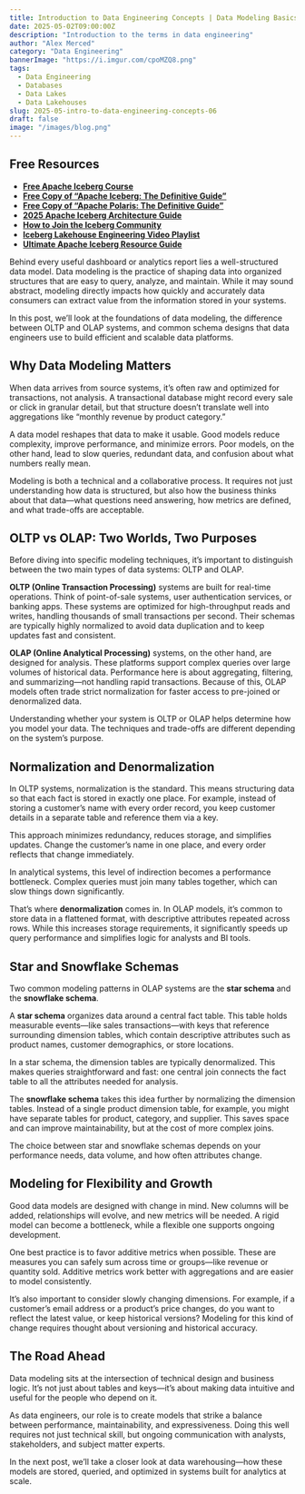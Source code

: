 ```yaml
---
title: Introduction to Data Engineering Concepts | Data Modeling Basics
date: 2025-05-02T09:00:00Z
description: "Introduction to the terms in data engineering"
author: "Alex Merced"
category: "Data Engineering"
bannerImage: "https://i.imgur.com/cpoMZQ8.png"
tags:
  - Data Engineering
  - Databases
  - Data Lakes
  - Data Lakehouses
slug: 2025-05-intro-to-data-engineering-concepts-06
draft: false
image: "/images/blog.png"
---
```


## Free Resources  
- **[Free Apache Iceberg Course](https://hello.dremio.com/webcast-an-apache-iceberg-lakehouse-crash-course-reg.html?utm_source=ev_external_blog&utm_medium=influencer&utm_campaign=intro_to_de&utm_content=alexmerced&utm_term=external_blog)**  
- **[Free Copy of “Apache Iceberg: The Definitive Guide”](https://hello.dremio.com/wp-apache-iceberg-the-definitive-guide-reg.html?utm_source=ev_external_blog&utm_medium=influencer&utm_campaign=intro_to_de&utm_content=alexmerced&utm_term=external_blog)**  
- **[Free Copy of “Apache Polaris: The Definitive Guide”](https://hello.dremio.com/wp-apache-polaris-guide-reg.html?utm_source=ev_external_blog&utm_medium=influencer&utm_campaign=intro_to_de&utm_content=alexmerced&utm_term=external_blog)**  
- **[2025 Apache Iceberg Architecture Guide](https://medium.com/data-engineering-with-dremio/2025-guide-to-architecting-an-iceberg-lakehouse-9b19ed42c9de)**  
- **[How to Join the Iceberg Community](https://medium.alexmerced.blog/guide-to-finding-apache-iceberg-events-near-you-and-being-part-of-the-greater-iceberg-community-0c38ae785ddb)**  
- **[Iceberg Lakehouse Engineering Video Playlist](https://youtube.com/playlist?list=PLsLAVBjQJO0p0Yq1fLkoHvt2lEJj5pcYe&si=WTSnqjXZv6Glkc3y)**  
- **[Ultimate Apache Iceberg Resource Guide](https://medium.com/data-engineering-with-dremio/ultimate-directory-of-apache-iceberg-resources-e3e02efac62e)** 

Behind every useful dashboard or analytics report lies a well-structured data model. Data modeling is the practice of shaping data into organized structures that are easy to query, analyze, and maintain. While it may sound abstract, modeling directly impacts how quickly and accurately data consumers can extract value from the information stored in your systems.

In this post, we’ll look at the foundations of data modeling, the difference between OLTP and OLAP systems, and common schema designs that data engineers use to build efficient and scalable data platforms.

## Why Data Modeling Matters

When data arrives from source systems, it’s often raw and optimized for transactions, not analysis. A transactional database might record every sale or click in granular detail, but that structure doesn’t translate well into aggregations like “monthly revenue by product category.”

A data model reshapes that data to make it usable. Good models reduce complexity, improve performance, and minimize errors. Poor models, on the other hand, lead to slow queries, redundant data, and confusion about what numbers really mean.

Modeling is both a technical and a collaborative process. It requires not just understanding how data is structured, but also how the business thinks about that data—what questions need answering, how metrics are defined, and what trade-offs are acceptable.

## OLTP vs OLAP: Two Worlds, Two Purposes

Before diving into specific modeling techniques, it’s important to distinguish between the two main types of data systems: OLTP and OLAP.

**OLTP (Online Transaction Processing)** systems are built for real-time operations. Think of point-of-sale systems, user authentication services, or banking apps. These systems are optimized for high-throughput reads and writes, handling thousands of small transactions per second. Their schemas are typically highly normalized to avoid data duplication and to keep updates fast and consistent.

**OLAP (Online Analytical Processing)** systems, on the other hand, are designed for analysis. These platforms support complex queries over large volumes of historical data. Performance here is about aggregating, filtering, and summarizing—not handling rapid transactions. Because of this, OLAP models often trade strict normalization for faster access to pre-joined or denormalized data.

Understanding whether your system is OLTP or OLAP helps determine how you model your data. The techniques and trade-offs are different depending on the system’s purpose.

## Normalization and Denormalization

In OLTP systems, normalization is the standard. This means structuring data so that each fact is stored in exactly one place. For example, instead of storing a customer’s name with every order record, you keep customer details in a separate table and reference them via a key.

This approach minimizes redundancy, reduces storage, and simplifies updates. Change the customer’s name in one place, and every order reflects that change immediately.

In analytical systems, this level of indirection becomes a performance bottleneck. Complex queries must join many tables together, which can slow things down significantly.

That’s where **denormalization** comes in. In OLAP models, it’s common to store data in a flattened format, with descriptive attributes repeated across rows. While this increases storage requirements, it significantly speeds up query performance and simplifies logic for analysts and BI tools.

## Star and Snowflake Schemas

Two common modeling patterns in OLAP systems are the **star schema** and the **snowflake schema**.

A **star schema** organizes data around a central fact table. This table holds measurable events—like sales transactions—with keys that reference surrounding dimension tables, which contain descriptive attributes such as product names, customer demographics, or store locations.

In a star schema, the dimension tables are typically denormalized. This makes queries straightforward and fast: one central join connects the fact table to all the attributes needed for analysis.

The **snowflake schema** takes this idea further by normalizing the dimension tables. Instead of a single product dimension table, for example, you might have separate tables for product, category, and supplier. This saves space and can improve maintainability, but at the cost of more complex joins.

The choice between star and snowflake schemas depends on your performance needs, data volume, and how often attributes change.

## Modeling for Flexibility and Growth

Good data models are designed with change in mind. New columns will be added, relationships will evolve, and new metrics will be needed. A rigid model can become a bottleneck, while a flexible one supports ongoing development.

One best practice is to favor additive metrics when possible. These are measures you can safely sum across time or groups—like revenue or quantity sold. Additive metrics work better with aggregations and are easier to model consistently.

It’s also important to consider slowly changing dimensions. For example, if a customer’s email address or a product’s price changes, do you want to reflect the latest value, or keep historical versions? Modeling for this kind of change requires thought about versioning and historical accuracy.

## The Road Ahead

Data modeling sits at the intersection of technical design and business logic. It’s not just about tables and keys—it’s about making data intuitive and useful for the people who depend on it.

As data engineers, our role is to create models that strike a balance between performance, maintainability, and expressiveness. Doing this well requires not just technical skill, but ongoing communication with analysts, stakeholders, and subject matter experts.

In the next post, we’ll take a closer look at data warehousing—how these models are stored, queried, and optimized in systems built for analytics at scale.
